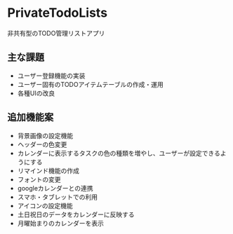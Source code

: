 # PrivateTodoLists
非共有型のTODO管理リストアプリ
## 主な課題
+ ユーザー登録機能の実装
+ ユーザー固有のTODOアイテムテーブルの作成・運用
+ 各種UIの改良

## 追加機能案
+ 背景画像の設定機能
+ ヘッダーの色変更
+ カレンダーに表示するタスクの色の種類を増やし、ユーザーが設定できるようにする
+ リマインド機能の作成
+ フォントの変更
+ googleカレンダーとの連携
+ スマホ・タブレットでの利用
+ アイコンの設定機能
+ 土日祝日のデータをカレンダーに反映する
+ 月曜始まりのカレンダーを表示
